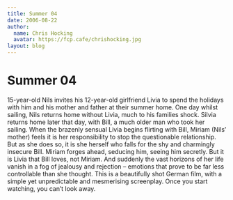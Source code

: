 ```yaml
---
title: Summer 04
date: 2006-08-22
author:
  name: Chris Hocking
  avatar: https://fcp.cafe/chrishocking.jpg
layout: blog
---
```

# Summer 04

15-year-old Nils invites his 12-year-old girlfriend Livia to spend the holidays with him and his mother and father at their summer home. One day whilst sailing, Nils returns home without Livia, much to his families shock. Silvia returns home later that day, with Bill, a much older man who took her sailing. When the brazenly sensual Livia begins flirting with Bill, Miriam (Nils’ mother) feels it is her responsibility to stop the questionable relationship. But as she does so, it is she herself who falls for the shy and charmingly insecure Bill. Miriam forges ahead, seducing him, seeing him secretly. But it is Livia that Bill loves, not Miriam. And suddenly the vast horizons of her life vanish in a fog of jealousy and rejection – emotions that prove to be far less controllable than she thought. This is a beautifully shot German film, with a simple yet unpredictable and mesmerising screenplay. Once you start watching, you can’t look away.